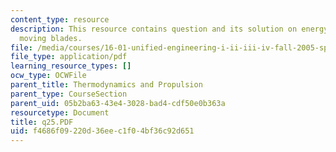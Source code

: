 ```yaml
---
content_type: resource
description: This resource contains question and its solution on energy exchange with
  moving blades.
file: /media/courses/16-01-unified-engineering-i-ii-iii-iv-fall-2005-spring-2006/f4686f09220d36eec1f04bf36c92d651_q25.PDF
file_type: application/pdf
learning_resource_types: []
ocw_type: OCWFile
parent_title: Thermodynamics and Propulsion
parent_type: CourseSection
parent_uid: 05b2ba63-43e4-3028-bad4-cdf50e0b363a
resourcetype: Document
title: q25.PDF
uid: f4686f09-220d-36ee-c1f0-4bf36c92d651
---
```

